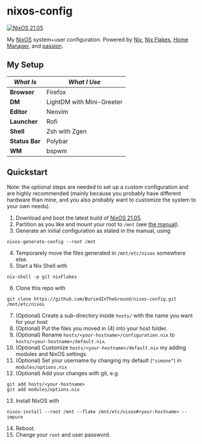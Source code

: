 # nixos-config

[![NixOS 21.05](https://img.shields.io/badge/NixOS-21.05-blue?logo=NixOS&logoColor=white)](https://nixos.org)

My [NixOS](https://nixos.org) system+user configuration.
Powered by [Nix](https://github.com/NixOS/nix),
[Nix Flakes](https://nixos.wiki/wiki/Flakes),
[Home Manager](https://github.com/nix-community/home-manager),
and [passion](https://www.dictionary.com/browse/passion).

## My Setup

| _What Is_      | _What I Use_              |
| -------------- | ------------------------- |
| **Browser**    | Firefox                   |
| **DM**         | LightDM with Mini-Greeter |
| **Editor**     | Neovim                    |
| **Launcher**   | Rofi                      |
| **Shell**      | Zsh with Zgen             |
| **Status Bar** | Polybar                   |
| **WM**         | bspwm                     |

## Quickstart

Note: the optional steps are needed to set up a custom configuration and are
highly recommended (mainly because you probably have different hardware than
mine, and you also probably want to customize the system to your own needs).

1. Download and boot the latest build of [NixOS
   21.05](https://nixos.org/download.html).
2. Partition as you like and mount your root to `/mnt` (see [the
   manual](https://nixos.org/manual/nixos/stable/index.html#sec-installation)).
3. Generate an initial configuration as stated in the manual, using
```shell
nixos-generate-config --root /mnt
```
4. Temporarely move the files generated in `/mnt/etc/nixos` somewhere else.
5. Start a Nix Shell with
```shell
nix-shell -p git nixFlakes
```
6. Clone this repo with
```shell
git clone https://github.com/BuriedInTheGround/nixos-config.git /mnt/etc/nixos
```
7. (Optional) Create a sub-directory inside `hosts/` with the name you want for
   your host
8. (Optional) Put the files you moved in (4) into your host folder.
9. (Optional) Rename `hosts/<your-hostname>/configuration.nix` to
   `hosts/<your-hostname>/default.nix`.
10. (Optional) Customize `hosts/<your-hostname>/default.nix` my adding modules
    and NixOS settings.
11. (Optional) Set your username by changing my default (`"simone"`) in
   `modules/options.nix`
12. (Optional) Add your changes with git, e.g.
```shell
git add hosts/<your-hostname>
git add modules/options.nix
```
13. Install NixOS with
```shell
nixos-install --root /mnt --flake /mnt/etc/nixos#<your-hostname> --impure
```
14. Reboot.
15. Change your `root` and user password.
